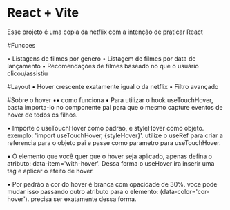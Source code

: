 # React + Vite

Esse projeto é uma copia da netflix com a intenção de praticar React




#Funcoes

• Listagens de filmes por genero
• Listagem de filmes por data de lançamento 
• Recomendações de filmes baseado no que o usuário clicou/assistiu


#Layout
• Hover crescente exatamente igual o da netflix
• Filtro avançado 

#Sobre o hover
•• como funciona
• Para utilizar o hook useTouchHover, basta importa-lo no componente pai para que o mesmo capture eventos de hover de todos os filhos.

• Importe o useTouchHover como padrao, e styleHover como objeto. exemplo: 'import useTouchHover, {styleHover}'. utilize o useRef para criar a referencia para o objeto pai e passe como parametro para useTouchHover.

• O elemento que você quer que o hover seja aplicado, apenas defina o atributo: data-item='with-hover'. Dessa forma o useHover ira inserir uma tag e aplicar o efeito de hover.

• Por padrão a cor do hover é branca com opacidade de 30%. voce pode mudar isso passando outro atributo para o elemento: (data-color='cor-hover'). precisa ser exatamente dessa forma.